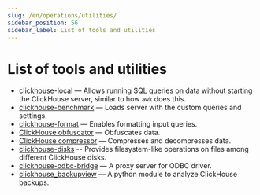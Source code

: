 ```yaml
---
slug: /en/operations/utilities/
sidebar_position: 56
sidebar_label: List of tools and utilities
---
```


# List of tools and utilities

- [clickhouse-local](../../operations/utilities/clickhouse-local.md) — Allows running SQL queries on data without starting the ClickHouse server, similar to how `awk` does this.
- [clickhouse-benchmark](../../operations/utilities/clickhouse-benchmark.md) — Loads server with the custom queries and settings.
- [clickhouse-format](../../operations/utilities/clickhouse-format.md) — Enables formatting input queries.
- [ClickHouse obfuscator](../../operations/utilities/clickhouse-obfuscator.md) — Obfuscates data.
- [ClickHouse compressor](../../operations/utilities/clickhouse-compressor.md) — Compresses and decompresses data.
- [clickhouse-disks](../../operations/utilities/clickhouse-disks.md) -- Provides filesystem-like operations
 on files among different ClickHouse disks.
- [clickhouse-odbc-bridge](../../operations/utilities/odbc-bridge.md) — A proxy server for ODBC driver.
- [clickhouse_backupview](../../operations/utilities/backupview.md) — A python module to analyze ClickHouse backups.
